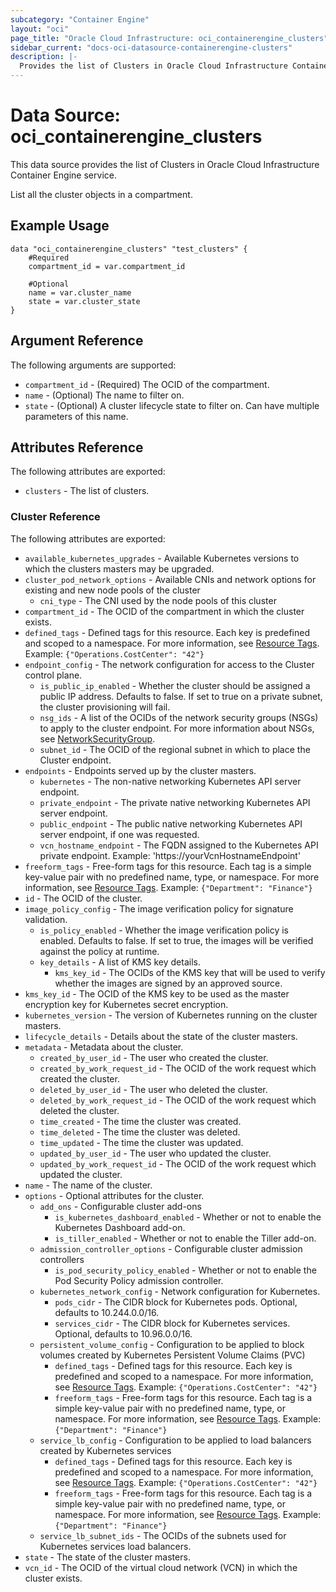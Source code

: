 ```yaml
---
subcategory: "Container Engine"
layout: "oci"
page_title: "Oracle Cloud Infrastructure: oci_containerengine_clusters"
sidebar_current: "docs-oci-datasource-containerengine-clusters"
description: |-
  Provides the list of Clusters in Oracle Cloud Infrastructure Container Engine service
---
```


# Data Source: oci_containerengine_clusters
This data source provides the list of Clusters in Oracle Cloud Infrastructure Container Engine service.

List all the cluster objects in a compartment.

## Example Usage

```hcl
data "oci_containerengine_clusters" "test_clusters" {
	#Required
	compartment_id = var.compartment_id

	#Optional
	name = var.cluster_name
	state = var.cluster_state
}
```

## Argument Reference

The following arguments are supported:

* `compartment_id` - (Required) The OCID of the compartment.
* `name` - (Optional) The name to filter on.
* `state` - (Optional) A cluster lifecycle state to filter on. Can have multiple parameters of this name.


## Attributes Reference

The following attributes are exported:

* `clusters` - The list of clusters.

### Cluster Reference

The following attributes are exported:

* `available_kubernetes_upgrades` - Available Kubernetes versions to which the clusters masters may be upgraded.
* `cluster_pod_network_options` - Available CNIs and network options for existing and new node pools of the cluster
	* `cni_type` - The CNI used by the node pools of this cluster
* `compartment_id` - The OCID of the compartment in which the cluster exists.
* `defined_tags` - Defined tags for this resource. Each key is predefined and scoped to a namespace. For more information, see [Resource Tags](https://docs.cloud.oracle.com/iaas/Content/General/Concepts/resourcetags.htm). Example: `{"Operations.CostCenter": "42"}` 
* `endpoint_config` - The network configuration for access to the Cluster control plane. 
	* `is_public_ip_enabled` - Whether the cluster should be assigned a public IP address. Defaults to false. If set to true on a private subnet, the cluster provisioning will fail.
	* `nsg_ids` - A list of the OCIDs of the network security groups (NSGs) to apply to the cluster endpoint. For more information about NSGs, see [NetworkSecurityGroup](https://docs.cloud.oracle.com/iaas/api/#/en/iaas/20160918/NetworkSecurityGroup/). 
	* `subnet_id` - The OCID of the regional subnet in which to place the Cluster endpoint.
* `endpoints` - Endpoints served up by the cluster masters.
	* `kubernetes` - The non-native networking Kubernetes API server endpoint.
	* `private_endpoint` - The private native networking Kubernetes API server endpoint.
	* `public_endpoint` - The public native networking Kubernetes API server endpoint, if one was requested.
	* `vcn_hostname_endpoint` - The FQDN assigned to the Kubernetes API private endpoint. Example: 'https://yourVcnHostnameEndpoint' 
* `freeform_tags` - Free-form tags for this resource. Each tag is a simple key-value pair with no predefined name, type, or namespace. For more information, see [Resource Tags](https://docs.cloud.oracle.com/iaas/Content/General/Concepts/resourcetags.htm). Example: `{"Department": "Finance"}` 
* `id` - The OCID of the cluster.
* `image_policy_config` - The image verification policy for signature validation. 
	* `is_policy_enabled` - Whether the image verification policy is enabled. Defaults to false. If set to true, the images will be verified against the policy at runtime.
	* `key_details` - A list of KMS key details.
		* `kms_key_id` - The OCIDs of the KMS key that will be used to verify whether the images are signed by an approved source. 
* `kms_key_id` - The OCID of the KMS key to be used as the master encryption key for Kubernetes secret encryption.
* `kubernetes_version` - The version of Kubernetes running on the cluster masters.
* `lifecycle_details` - Details about the state of the cluster masters.
* `metadata` - Metadata about the cluster.
	* `created_by_user_id` - The user who created the cluster.
	* `created_by_work_request_id` - The OCID of the work request which created the cluster.
	* `deleted_by_user_id` - The user who deleted the cluster.
	* `deleted_by_work_request_id` - The OCID of the work request which deleted the cluster.
	* `time_created` - The time the cluster was created.
	* `time_deleted` - The time the cluster was deleted.
	* `time_updated` - The time the cluster was updated.
	* `updated_by_user_id` - The user who updated the cluster.
	* `updated_by_work_request_id` - The OCID of the work request which updated the cluster.
* `name` - The name of the cluster.
* `options` - Optional attributes for the cluster.
	* `add_ons` - Configurable cluster add-ons
		* `is_kubernetes_dashboard_enabled` - Whether or not to enable the Kubernetes Dashboard add-on.
		* `is_tiller_enabled` - Whether or not to enable the Tiller add-on.
	* `admission_controller_options` - Configurable cluster admission controllers
		* `is_pod_security_policy_enabled` - Whether or not to enable the Pod Security Policy admission controller.
	* `kubernetes_network_config` - Network configuration for Kubernetes.
		* `pods_cidr` - The CIDR block for Kubernetes pods. Optional, defaults to 10.244.0.0/16.
		* `services_cidr` - The CIDR block for Kubernetes services. Optional, defaults to 10.96.0.0/16.
	* `persistent_volume_config` - Configuration to be applied to block volumes created by Kubernetes Persistent Volume Claims (PVC)
		* `defined_tags` - Defined tags for this resource. Each key is predefined and scoped to a namespace. For more information, see [Resource Tags](https://docs.cloud.oracle.com/iaas/Content/General/Concepts/resourcetags.htm). Example: `{"Operations.CostCenter": "42"}` 
		* `freeform_tags` - Free-form tags for this resource. Each tag is a simple key-value pair with no predefined name, type, or namespace. For more information, see [Resource Tags](https://docs.cloud.oracle.com/iaas/Content/General/Concepts/resourcetags.htm). Example: `{"Department": "Finance"}` 
	* `service_lb_config` - Configuration to be applied to load balancers created by Kubernetes services
		* `defined_tags` - Defined tags for this resource. Each key is predefined and scoped to a namespace. For more information, see [Resource Tags](https://docs.cloud.oracle.com/iaas/Content/General/Concepts/resourcetags.htm). Example: `{"Operations.CostCenter": "42"}` 
		* `freeform_tags` - Free-form tags for this resource. Each tag is a simple key-value pair with no predefined name, type, or namespace. For more information, see [Resource Tags](https://docs.cloud.oracle.com/iaas/Content/General/Concepts/resourcetags.htm). Example: `{"Department": "Finance"}` 
	* `service_lb_subnet_ids` - The OCIDs of the subnets used for Kubernetes services load balancers.
* `state` - The state of the cluster masters.
* `vcn_id` - The OCID of the virtual cloud network (VCN) in which the cluster exists.

